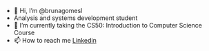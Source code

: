 - 👋 Hi, I’m @brunagomesl
-   Analysis and systems development student
- 🌱 I’m currently taking the CS50: Introduction to Computer Science Course
- 📫 How to reach me [Linkedin](https://www.linkedin.com/in/brunagomesl/)

<!---
brunagomesl/brunagomesl is a ✨ special ✨ repository because its `README.md` (this file) appears on your GitHub profile.
You can click the Preview link to take a look at your changes.
--->
